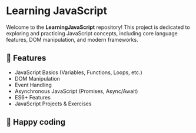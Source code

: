 # Learning JavaScript

Welcome to the **LearningJavaScript** repository! This project is dedicated to exploring and practicing JavaScript concepts, including core language features, DOM manipulation, and modern frameworks.

## 📌 Features
- JavaScript Basics (Variables, Functions, Loops, etc.)
- DOM Manipulation
- Event Handling
- Asynchronous JavaScript (Promises, Async/Await)
- ES6+ Features
- JavaScript Projects & Exercises

## 🚀 Happy coding 


